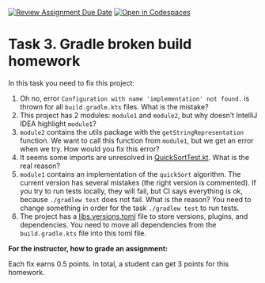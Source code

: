 [![Review Assignment Due Date](https://classroom.github.com/assets/deadline-readme-button-22041afd0340ce965d47ae6ef1cefeee28c7c493a6346c4f15d667ab976d596c.svg)](https://classroom.github.com/a/Uo_opV_n)
[![Open in Codespaces](https://classroom.github.com/assets/launch-codespace-2972f46106e565e64193e422d61a12cf1da4916b45550586e14ef0a7c637dd04.svg)](https://classroom.github.com/open-in-codespaces?assignment_repo_id=19112448)
# Task 3. Gradle broken build homework

In this task you need to fix this project:

1) Oh no, error `Configuration with name 'implementation' not found.` is thrown for all `build.gradle.kts` files. What is the mistake?
2) This project has 2 modules: `module1` and `module2`, but why doesn’t IntelliJ IDEA highlight `module1`?
3) `module2` contains the utils package with the `getStringRepresentation` function. We want to call this function from `module1`, but we get an error when we try. How would you fix this error?
4) It seems some imports are unresolved in [QuickSortTest.kt](./module1/src/test/kotlin/QuickSortTest.kt). What is the real reason?
5) `module1` contains an implementation of the `quickSort` algorithm. The current version has several mistakes (the right version is commented). If you try to run tests locally, they will fail, but CI says everything is ok, because `./gradlew test` does not fail. What is the reason? You need to change something in order for the task `./gradlew test` to run tests.
6) The project has a [libs.versions.toml](./gradle/libs.versions.toml) file to store versions, plugins, and dependencies. You need to move all dependencies from the `build.gradle.kts` file into this toml file.

**For the instructor, how to grade an assignment:**

Each fix earns 0.5 points. In total, a student can get 3 points for this homework.
